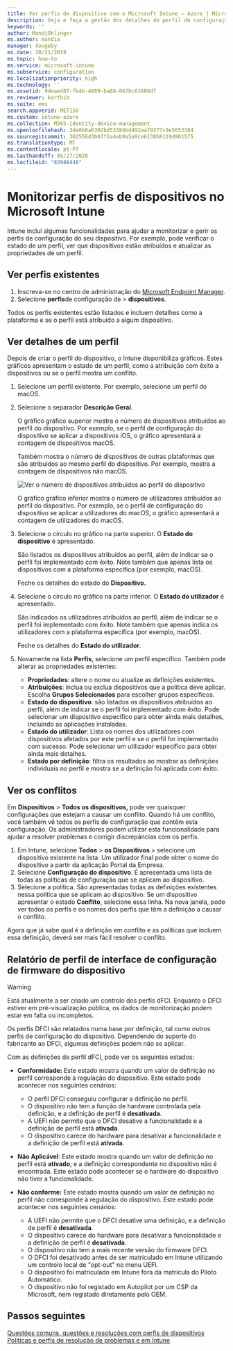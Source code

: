 ```yaml
---
title: Ver perfis de dispositivo com o Microsoft Intune – Azure | Microsoft Docs
description: Veja e faça a gestão dos detalhes do perfil de configuração do dispositivo no Microsoft Intune para ver um gráfico do número de dispositivos atribuídos a um perfil e que dispositivos têm perfis atribuídos ou implementados. Também pode resolver problemas de perfis com definições em conflito.
keywords: ''
author: MandiOhlinger
ms.author: mandia
manager: dougeby
ms.date: 10/21/2019
ms.topic: how-to
ms.service: microsoft-intune
ms.subservice: configuration
ms.localizationpriority: high
ms.technology: ''
ms.assetid: 9deaed87-fb4b-4689-ba88-067bc61686d7
ms.reviewer: karthib
ms.suite: ems
search.appverid: MET150
ms.custom: intune-azure
ms.collection: M365-identity-device-management
ms.openlocfilehash: 3de0b0a6302bd53384bd492aaf9377c0e5653384
ms.sourcegitcommit: 302556d3b03f1a4eb9a5a9ce6138b8119d901575
ms.translationtype: MT
ms.contentlocale: pt-PT
ms.lasthandoff: 05/27/2020
ms.locfileid: "83988448"
---
```

# <a name="monitor-device-profiles-in-microsoft-intune"></a>Monitorizar perfis de dispositivos no Microsoft Intune



Intune inclui algumas funcionalidades para ajudar a monitorizar e gerir os perfis de configuração do seu dispositivo. Por exemplo, pode verificar o estado de um perfil, ver que dispositivos estão atribuídos e atualizar as propriedades de um perfil.

## <a name="view-existing-profiles"></a>Ver perfis existentes

1. Inscreva-se no centro de administração do [Microsoft Endpoint Manager](https://go.microsoft.com/fwlink/?linkid=2109431).
2. Selecione **perfis**de configuração de  >  **dispositivos**.

Todos os perfis existentes estão listados e incluem detalhes como a plataforma e se o perfil está atribuído a algum dispositivo.

## <a name="view-details-on-a-profile"></a>Ver detalhes de um perfil

Depois de criar o perfil do dispositivo, o Intune disponibiliza gráficos. Estes gráficos apresentam o estado de um perfil, como a atribuição com êxito a dispositivos ou se o perfil mostra um conflito.

1. Selecione um perfil existente. Por exemplo, selecione um perfil do macOS.
2. Selecione o separador **Descrição Geral**.

    O gráfico gráfico superior mostra o número de dispositivos atribuídos ao perfil do dispositivo. Por exemplo, se o perfil de configuração do dispositivo se aplicar a dispositivos iOS, o gráfico apresentará a contagem de dispositivos macOS.

    Também mostra o número de dispositivos de outras plataformas que são atribuídos ao mesmo perfil do dispositivo. Por exemplo, mostra a contagem de dispositivos não macOS.

    ![Ver o número de dispositivos atribuídos ao perfil do dispositivo](./media/device-profile-monitor/device-configuration-profile-graphical-chart.png)

    O gráfico gráfico inferior mostra o número de utilizadores atribuídos ao perfil do dispositivo. Por exemplo, se o perfil de configuração do dispositivo se aplicar a utilizadores do macOS, o gráfico apresentará a contagem de utilizadores do macOS.

3. Selecione o círculo no gráfico na parte superior. O **Estado do dispositivo** é apresentado.

    São listados os dispositivos atribuídos ao perfil, além de indicar se o perfil foi implementado com êxito. Note também que apenas lista os dispositivos com a plataforma específica (por exemplo, macOS).

    Feche os detalhes do estado do **Dispositivo.**

4. Selecione o círculo no gráfico na parte inferior. O **Estado do utilizador** é apresentado. 

    São indicados os utilizadores atribuídos ao perfil, além de indicar se o perfil foi implementado com êxito. Note também que apenas indica os utilizadores com a plataforma específica (por exemplo, macOS).

    Feche os detalhes do **Estado do utilizador**.

5. Novamente na lista **Perfis**, selecione um perfil específico. Também pode alterar as propriedades existentes:
    - **Propriedades**: altere o nome ou atualize as definições existentes.
    - **Atribuições**: inclua ou exclua dispositivos que a política deve aplicar. Escolha **Grupos Selecionados** para escolher grupos específicos.
    - **Estado do dispositivo**: são listados os dispositivos atribuídos ao perfil, além de indicar se o perfil foi implementado com êxito. Pode selecionar um dispositivo específico para obter ainda mais detalhes, incluindo as aplicações instaladas.
    - **Estado do utilizador**: Lista os nomes dos utilizadores com dispositivos afetados por este perfil e se o perfil for implementado com sucesso. Pode selecionar um utilizador específico para obter ainda mais detalhes.
    - **Estado por definição**: filtra os resultados ao mostrar as definições individuais no perfil e mostra se a definição foi aplicada com êxito.

## <a name="view-conflicts"></a>Ver os conflitos

Em **Dispositivos**  >  **Todos os dispositivos,** pode ver quaisquer configurações que estejam a causar um conflito. Quando há um conflito, você também vê todos os perfis de configuração que contêm esta configuração. Os administradores podem utilizar esta funcionalidade para ajudar a resolver problemas e corrigir discrepâncias com os perfis.

1. Em Intune, selecione **Todos**  >  **os Dispositivos** > selecione um dispositivo existente na lista. Um utilizador final pode obter o nome do dispositivo a partir da aplicação Portal da Empresa.
2. Selecione **Configuração do dispositivo**. É apresentada uma lista de todas as políticas de configuração que se aplicam ao dispositivo.
3. Selecione a política. São apresentadas todas as definições existentes nessa política que se aplicam ao dispositivo. Se um dispositivo apresentar o estado **Conflito**, selecione essa linha. Na nova janela, pode ver todos os perfis e os nomes dos perfis que têm a definição a causar o conflito.

Agora que já sabe qual é a definição em conflito e as políticas que incluem essa definição, deverá ser mais fácil resolver o conflito. 

## <a name="device-firmware-configuration-interface-profile-reporting"></a>Relatório de perfil de interface de configuração de firmware do dispositivo

> [!WARNING]
> Está atualmente a ser criado um controlo dos perfis dFCI. Enquanto o DFCI estiver em pré-visualização pública, os dados de monitorização podem estar em falta ou incompletos.

Os perfis DFCI são relatados numa base por definição, tal como outros perfis de configuração do dispositivo. Dependendo do suporte do fabricante ao DFCI, algumas definições podem não se aplicar.

Com as definições de perfil dFCI, pode ver os seguintes estados:

- **Conformidade:** Este estado mostra quando um valor de definição no perfil corresponde à regulação do dispositivo. Este estado pode acontecer nos seguintes cenários:

  - O perfil DFCI conseguiu configurar a definição no perfil.
  - O dispositivo não tem a função de hardware controlada pela definição, e a definição de perfil é **desativada**.
  - A UEFI não permite que o DFCI desative a funcionalidade e a definição de perfil está **ativada**.
  - O dispositivo carece do hardware para desativar a funcionalidade e a definição de perfil está **ativada**.

- **Não Aplicável**: Este estado mostra quando um valor de definição no perfil está **ativado**, e a definição correspondente no dispositivo não é encontrada. Este estado pode acontecer se o hardware do dispositivo não tiver a funcionalidade.

- **Não conforme:** Este estado mostra quando um valor de definição no perfil não corresponde à regulação do dispositivo. Este estado pode acontecer nos seguintes cenários:

  - A UEFI não permite que o DFCI desative uma definição, e a definição de perfil é **desativada**.
  - O dispositivo carece do hardware para desativar a funcionalidade e a definição de perfil é **desativada**.
  - O dispositivo não tem a mais recente versão do firmware DFCI.
  - O DFCI foi desativado antes de ser matriculado em Intune utilizando um controlo local de "opt-out" no menu UEFI.
  - O dispositivo foi matriculado em Intune fora da matrícula do Piloto Automático.
  - O dispositivo não foi registado em Autopilot por um CSP da Microsoft, nem registado diretamente pelo OEM.

## <a name="next-steps"></a>Passos seguintes

[Questões comuns, questões e resoluções com perfis de dispositivos](device-profile-troubleshoot.md)  
[Políticas e perfis de resolução de problemas e em Intune](troubleshoot-policies-in-microsoft-intune.md)
